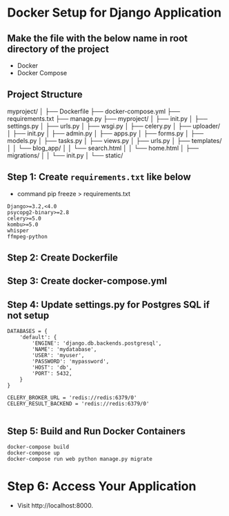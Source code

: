 # Docker Setup for Django Application

##  Make the file with the below name in root directory of the project  
- Docker
- Docker Compose

## Project Structure
myproject/ │ ├── Dockerfile ├── docker-compose.yml ├── requirements.txt ├── manage.py ├── myproject/ │ ├── init.py │ ├── settings.py │ ├── urls.py │ ├── wsgi.py │ ├── celery.py │ ├── uploader/ │ ├── init.py │ ├── admin.py │ ├── apps.py │ ├── forms.py │ ├── models.py │ ├── tasks.py │ ├── views.py │ ├── urls.py │ ├── templates/ │ │ └── blog_app/ │ │ └── search.html │ │ └── home.html │ ├── migrations/ │ │ └── init.py │ └── static/



## Step 1: Create `requirements.txt` like below
- command  pip freeze > requirements.txt

```
Django>=3.2,<4.0
psycopg2-binary>=2.8
celery>=5.0
kombu>=5.0
whisper
ffmpeg-python
```
## Step 2: Create Dockerfile

## Step 3: Create docker-compose.yml

## Step 4: Update settings.py for Postgres SQL if not setup

```
DATABASES = {
    'default': {
        'ENGINE': 'django.db.backends.postgresql',
        'NAME': 'mydatabase',
        'USER': 'myuser',
        'PASSWORD': 'mypassword',
        'HOST': 'db',
        'PORT': 5432,
    }
}

CELERY_BROKER_URL = 'redis://redis:6379/0'
CELERY_RESULT_BACKEND = 'redis://redis:6379/0'


```

## Step 5: Build and Run Docker Containers

```
docker-compose build
docker-compose up
docker-compose run web python manage.py migrate
```

# Step 6: Access Your Application
- Visit http://localhost:8000.